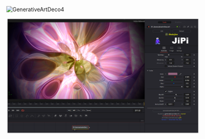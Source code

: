 

<!-- +++ DO NOT REMOVE THIS COMMENT +++ DO NOT ADD OR EDIT ANY TEXT BEFORE THIS LINE +++ IT WOULD BE A REALLY BAD IDEA +++ -->

![GenerativeArtDeco4](https://user-images.githubusercontent.com/78935215/200687263-7aee7e94-a670-48ad-9e1e-7f29f44f8fa6.gif)


[![Screenshot](GenerativeArtDeco4_screenshot.png)](https://www.shadertoy.com/view/mds3DX "View on Shadertoy.com")

<!-- +++ DO NOT REMOVE THIS COMMENT +++ DO NOT EDIT ANY TEXT THAT COMES AFTER THIS LINE +++ TRUST ME: JUST DON'T DO IT +++ -->

